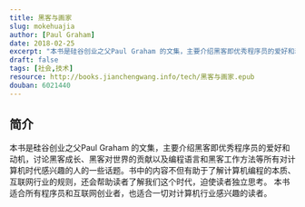 ```yaml
---
title: 黑客与画家
slug: mokehuajia
author: [Paul Graham]
date: 2018-02-25
excerpt: "本书是硅谷创业之父Paul Graham 的文集，主要介绍黑客即优秀程序员的爱好和动机，讨论黑客成长、黑客对世界的贡献以及编程语言和黑客工作方法等所有对计算机时代感兴趣的人的一些话题。"
draft: false
tags: [社会,技术]
resource: http://books.jianchengwang.info/tech/黑客与画家.epub
douban: 6021440
---
```


## 简介

本书是硅谷创业之父Paul Graham 的文集，主要介绍黑客即优秀程序员的爱好和动机，讨论黑客成长、黑客对世界的贡献以及编程语言和黑客工作方法等所有对计算机时代感兴趣的人的一些话题。书中的内容不但有助于了解计算机编程的本质、互联网行业的规则，还会帮助读者了解我们这个时代，迫使读者独立思考。 本书适合所有程序员和互联网创业者，也适合一切对计算机行业感兴趣的读者。